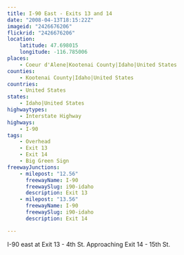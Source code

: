 ```yaml
---
title: I-90 East - Exits 13 and 14
date: "2008-04-13T18:15:22Z"
imageid: "2426676206"
flickrid: "2426676206"
location:
    latitude: 47.698015
    longitude: -116.785006
places:
    - Coeur d'Alene|Kootenai County|Idaho|United States
counties:
    - Kootenai County|Idaho|United States
countries:
    - United States
states:
    - Idaho|United States
highwaytypes:
    - Interstate Highway
highways:
    - I-90
tags:
    - Overhead
    - Exit 13
    - Exit 14
    - Big Green Sign
freewayJunctions:
    - milepost: "12.56"
      freewayName: I-90
      freewaySlug: i90-idaho
      description: Exit 13
    - milepost: "13.56"
      freewayName: I-90
      freewaySlug: i90-idaho
      description: Exit 14

---
```

I-90 east at Exit 13 - 4th St.  Approaching Exit 14 - 15th St.